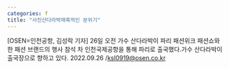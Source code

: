 ```yaml
---
categories: f
title: "사진산다라박매혹적인 분위기"
---
```

[OSEN=인천공항, 김성락 기자] 26일 오전 가수 산다라박이 파리 패션위크 패션쇼와 한 패션 브랜드의 행사 참석 차 인천국제공항을 통해 파리로 출국했다.가수 산다라박이 출국장으로 향하고 있다. 2022.09.26 /ksl0919@osen.co.kr